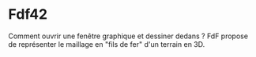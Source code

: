 # Fdf42
Comment ouvrir une fenêtre graphique et dessiner dedans ? FdF propose de représenter le maillage en "fils de fer" d'un terrain en 3D.
